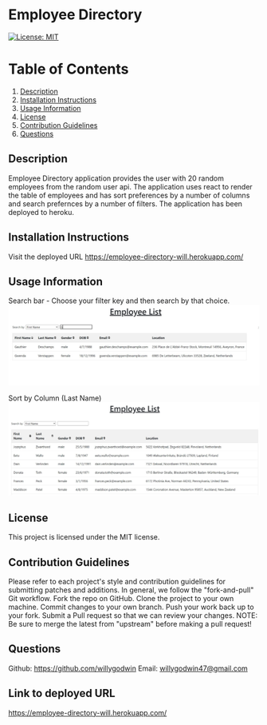 # Employee Directory
[![License: MIT](https://img.shields.io/badge/License-MIT-yellow.svg)](https://opensource.org/licenses/MIT)


# Table of Contents
1. [Description](#description) 
2. [Installation Instructions](#installation-instructions)  
3. [Usage Information](#usage-information)  
4. [License](#license)  
5. [Contribution Guidelines](#contribution-guidelines)  
6. [Questions](#questions) 


## Description
Employee Directory application provides the user with 20 random employees from the random user api. The application uses react to render the table of employees and has sort preferences by a number of columns and search prefernces by a number of filters. The application has been deployed to heroku. 

## Installation Instructions
Visit the deployed URL https://employee-directory-will.herokuapp.com/


## Usage Information 
Search bar - Choose your filter key and then search by that choice. 
![Alt text](/screenshots/search.JPG?raw=true "search")

Sort by Column (Last Name) 
![Alt text](/screenshots/lastnamefilter.JPG?raw=true "filter last name")


## License
This project is licensed under the MIT license.


## Contribution Guidelines
Please refer to each project's style and contribution guidelines for submitting patches and additions. In general, we follow the "fork-and-pull" Git workflow.
Fork the repo on GitHub. 
Clone the project to your own machine. 
Commit changes to your own branch. 
Push your work back up to your fork. Submit a Pull request so that we can review your changes. 
NOTE: Be sure to merge the latest from "upstream" before making a pull request!


## Questions 
Github:
https://github.com/willygodwin
Email:
willygodwin47@gmail.com

## Link to deployed URL 
https://employee-directory-will.herokuapp.com/

